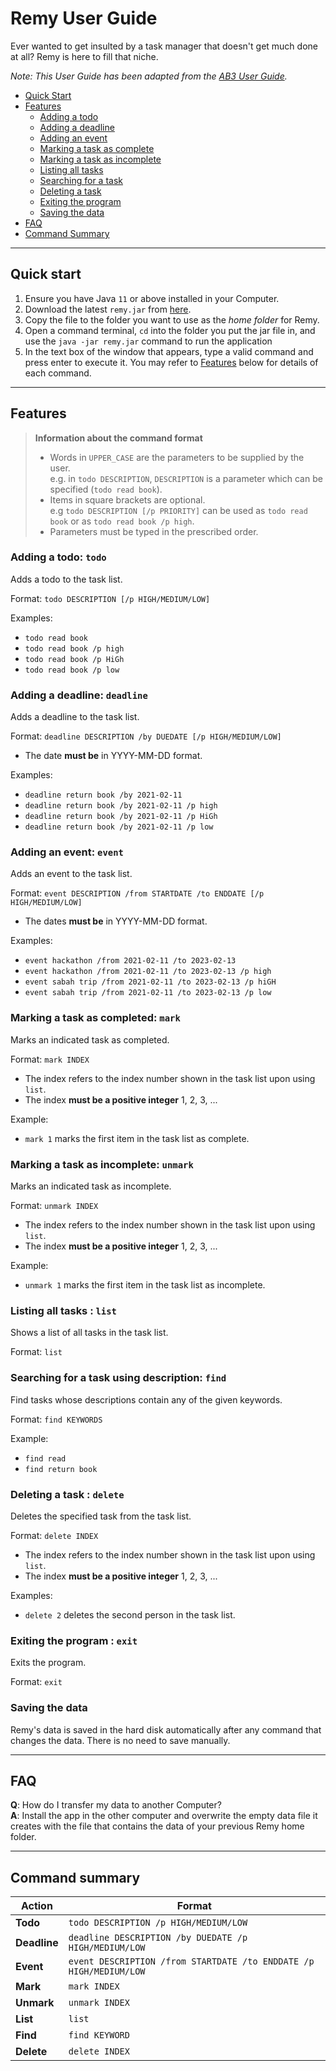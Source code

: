 # Remy User Guide

Ever wanted to get insulted by a task manager that doesn't get much done at all? Remy is here to fill that niche.

_Note: This User Guide has been adapted from
the [AB3 User Guide](https://se-education.org/addressbook-level3/UserGuide.html#features)._

* [Quick Start](#quick-start)
* [Features](#features)
  * [Adding a todo](#adding-a-todo--todo)
  * [Adding a deadline](#adding-a-deadline--deadline)
  * [Adding an event](#adding-an-event--event)
  * [Marking a task as complete](#marking-a-task-as-completed--mark)
  * [Marking a task as incomplete](#marking-a-task-as-incomplete--unmark)
  * [Listing all tasks](#listing-all-tasks--list)
  * [Searching for a task](#locating-tasks-by-description--find)
  * [Deleting a task](#deleting-a-task--delete)
  * [Exiting the program](#exiting-the-program--exit)
  * [Saving the data](#saving-the-data)
* [FAQ](#faq)
* [Command Summary](#command-summary)

---

## Quick start

1. Ensure you have Java `11` or above installed in your Computer.
2. Download the latest `remy.jar` from [here](https://github.com/p-xp/ip/releases).
3. Copy the file to the folder you want to use as the _home folder_ for Remy.
4. Open a command terminal, `cd` into the folder you put the jar file in, and use the `java -jar remy.jar` command to
   run the application
5. In the text box of the window that appears, type a valid command and press enter to execute it. You may refer
   to [Features](#features) below for details of each command.

---

## Features

> **Information about the command format**<br>
> - Words in `UPPER_CASE` are the parameters to be supplied by the user.<br>
    e.g. in `todo DESCRIPTION`, `DESCRIPTION` is a parameter which can be specified (`todo read book`).
> - Items in square brackets are optional.<br>
    e.g `todo DESCRIPTION [/p PRIORITY]` can be used as `todo read book` or as `todo read book /p high`.
> - Parameters must be typed in the prescribed order.<br>

### Adding a todo: `todo`

Adds a todo to the task list.

Format: `todo DESCRIPTION [/p HIGH/MEDIUM/LOW]`

Examples:

* `todo read book`
* `todo read book /p high`
* `todo read book /p HiGh`
* `todo read book /p low`

### Adding a deadline: `deadline`

Adds a deadline to the task list.

Format: `deadline DESCRIPTION /by DUEDATE [/p HIGH/MEDIUM/LOW]`

* The date **must be** in YYYY-MM-DD format.

Examples:

* `deadline return book /by 2021-02-11`
* `deadline return book /by 2021-02-11 /p high`
* `deadline return book /by 2021-02-11 /p HiGh`
* `deadline return book /by 2021-02-11 /p low`

### Adding an event: `event`

Adds an event to the task list.

Format: `event DESCRIPTION /from STARTDATE /to ENDDATE [/p HIGH/MEDIUM/LOW]`

* The dates **must be** in YYYY-MM-DD format.

Examples:

* `event hackathon /from 2021-02-11 /to 2023-02-13`
* `event hackathon /from 2021-02-11 /to 2023-02-13 /p high`
* `event sabah trip /from 2021-02-11 /to 2023-02-13 /p hiGH`
* `event sabah trip /from 2021-02-11 /to 2023-02-13 /p low`

### Marking a task as completed: `mark`

Marks an indicated task as completed.

Format: `mark INDEX`

* The index refers to the index number shown in the task list upon using `list`.
* The index **must be a positive integer** 1, 2, 3, ...

Example:

* `mark 1` marks the first item in the task list as complete.

### Marking a task as incomplete: `unmark`

Marks an indicated task as incomplete.

Format: `unmark INDEX`

* The index refers to the index number shown in the task list upon using `list`.
* The index **must be a positive integer** 1, 2, 3, ...

Example:

* `unmark 1` marks the first item in the task list as incomplete.

### Listing all tasks : `list`

Shows a list of all tasks in the task list.

Format: `list`

### Searching for a task using description: `find`

Find tasks whose descriptions contain any of the given keywords.

Format: `find KEYWORDS`

Example:
* `find read`
* `find return book`

### Deleting a task : `delete`

Deletes the specified task from the task list.

Format: `delete INDEX`

* The index refers to the index number shown in the task list upon using `list`.
* The index **must be a positive integer** 1, 2, 3, ...

Examples:

* `delete 2` deletes the second person in the task list.

### Exiting the program : `exit`

Exits the program.

Format: `exit`

### Saving the data

Remy's data is saved in the hard disk automatically after any command that changes the data. There is no need to
save manually.

--------------------------------------------------------------------------------------------------------------------

## FAQ

**Q**: How do I transfer my data to another Computer?<br>
**A**: Install the app in the other computer and overwrite the empty data file it creates with the file that contains
the data of your previous Remy home folder.

--------------------------------------------------------------------------------------------------------------------

## Command summary

| Action       | Format                                                             |                                                                                                                                                     
|--------------|--------------------------------------------------------------------|
| **Todo**     | `todo DESCRIPTION /p HIGH/MEDIUM/LOW`                              |                                                                                                  | 
| **Deadline** | `deadline DESCRIPTION /by DUEDATE /p HIGH/MEDIUM/LOW`              |
| **Event**    | `event DESCRIPTION /from STARTDATE /to ENDDATE /p HIGH/MEDIUM/LOW` |
| **Mark**     | `mark INDEX`                                                       |
| **Unmark**   | `unmark INDEX`                                                     |
| **List**     | `list`                                                             |
| **Find**     | `find KEYWORD`                                                     |
| **Delete**   | `delete INDEX`                                                     |

